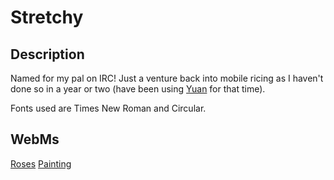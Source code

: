 # Stretchy

## Description
Named for my pal on IRC! Just a venture back into mobile ricing as I haven't done so in a year or two (have been using [Yuan](https://github.com/676339784/kustom/tree/master/Yuan) for that time).

Fonts used are Times New Roman and Circular.

## WebMs

[Roses](https://raw.githubusercontent.com/676339784/676339784.github.io/master/KLWP/Stretchy/roses.webm)
[Painting](https://raw.githubusercontent.com/676339784/676339784.github.io/master/KLWP/Stretchy/painting.webm)
